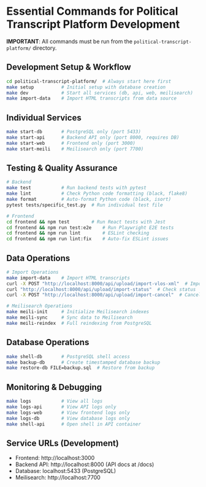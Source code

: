 # Essential Commands for Political Transcript Platform Development

**IMPORTANT**: All commands must be run from the `political-transcript-platform/` directory.

## Development Setup & Workflow
```bash
cd political-transcript-platform/  # Always start here first
make setup          # Initial setup with database creation
make dev            # Start all services (db, api, web, meilisearch)
make import-data    # Import HTML transcripts from data source
```

## Individual Services
```bash
make start-db       # PostgreSQL only (port 5433)
make start-api      # Backend API only (port 8000, requires DB)
make start-web      # Frontend only (port 3000)
make start-meili    # Meilisearch only (port 7700)
```

## Testing & Quality Assurance
```bash
# Backend
make test           # Run backend tests with pytest
make lint           # Check Python code formatting (black, flake8)
make format         # Auto-format Python code (black, isort)
pytest tests/specific_test.py  # Run individual test file

# Frontend
cd frontend && npm test        # Run React tests with Jest
cd frontend && npm run test:e2e    # Run Playwright E2E tests
cd frontend && npm run lint        # ESLint checking
cd frontend && npm run lint:fix    # Auto-fix ESLint issues
```

## Data Operations
```bash
# Import Operations
make import-data    # Import HTML transcripts
curl -X POST "http://localhost:8000/api/upload/import-vlos-xml"  # Import XML
curl "http://localhost:8000/api/upload/import-status"  # Check status
curl -X POST "http://localhost:8000/api/upload/import-cancel"  # Cancel import

# Meilisearch Operations
make meili-init     # Initialize Meilisearch indexes
make meili-sync     # Sync data to Meilisearch
make meili-reindex  # Full reindexing from PostgreSQL
```

## Database Operations
```bash
make shell-db       # PostgreSQL shell access
make backup-db      # Create timestamped database backup
make restore-db FILE=backup.sql  # Restore from backup
```

## Monitoring & Debugging
```bash
make logs           # View all logs
make logs-api       # View API logs only
make logs-web       # View frontend logs only
make logs-db        # View database logs only
make shell-api      # Open shell in API container
```

## Service URLs (Development)
- Frontend: http://localhost:3000
- Backend API: http://localhost:8000 (API docs at /docs)
- Database: localhost:5433 (PostgreSQL)
- Meilisearch: http://localhost:7700